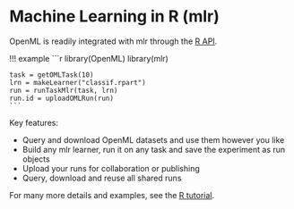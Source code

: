# Machine Learning in R (mlr)

OpenML is readily integrated with mlr through the [R API](../R-guide).

!!! example
    ```r
    library(OpenML)
    library(mlr)

    task = getOMLTask(10)
    lrn = makeLearner("classif.rpart")
    run = runTaskMlr(task, lrn)
    run.id = uploadOMLRun(run)
    ```

Key features:  

* Query and download OpenML datasets and use them however you like  
* Build any mlr learner, run it on any task and save the experiment as run objects  
* Upload your runs for collaboration or publishing  
* Query, download and reuse all shared runs  

For many more details and examples, see the [R tutorial](../R-guide).
